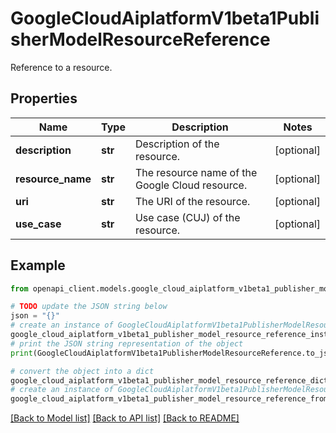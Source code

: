 # GoogleCloudAiplatformV1beta1PublisherModelResourceReference

Reference to a resource.

## Properties

Name | Type | Description | Notes
------------ | ------------- | ------------- | -------------
**description** | **str** | Description of the resource. | [optional] 
**resource_name** | **str** | The resource name of the Google Cloud resource. | [optional] 
**uri** | **str** | The URI of the resource. | [optional] 
**use_case** | **str** | Use case (CUJ) of the resource. | [optional] 

## Example

```python
from openapi_client.models.google_cloud_aiplatform_v1beta1_publisher_model_resource_reference import GoogleCloudAiplatformV1beta1PublisherModelResourceReference

# TODO update the JSON string below
json = "{}"
# create an instance of GoogleCloudAiplatformV1beta1PublisherModelResourceReference from a JSON string
google_cloud_aiplatform_v1beta1_publisher_model_resource_reference_instance = GoogleCloudAiplatformV1beta1PublisherModelResourceReference.from_json(json)
# print the JSON string representation of the object
print(GoogleCloudAiplatformV1beta1PublisherModelResourceReference.to_json())

# convert the object into a dict
google_cloud_aiplatform_v1beta1_publisher_model_resource_reference_dict = google_cloud_aiplatform_v1beta1_publisher_model_resource_reference_instance.to_dict()
# create an instance of GoogleCloudAiplatformV1beta1PublisherModelResourceReference from a dict
google_cloud_aiplatform_v1beta1_publisher_model_resource_reference_from_dict = GoogleCloudAiplatformV1beta1PublisherModelResourceReference.from_dict(google_cloud_aiplatform_v1beta1_publisher_model_resource_reference_dict)
```
[[Back to Model list]](../README.md#documentation-for-models) [[Back to API list]](../README.md#documentation-for-api-endpoints) [[Back to README]](../README.md)


